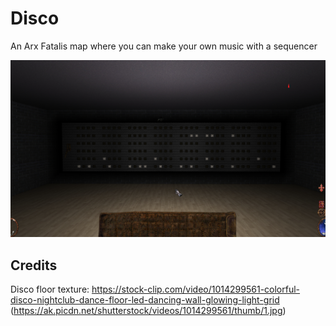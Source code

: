 # Disco

An Arx Fatalis map where you can make your own music with a sequencer

![preview](preview.jpg?raw=true 'preview')

## Credits

Disco floor texture: https://stock-clip.com/video/1014299561-colorful-disco-nightclub-dance-floor-led-dancing-wall-glowing-light-grid
(https://ak.picdn.net/shutterstock/videos/1014299561/thumb/1.jpg)
